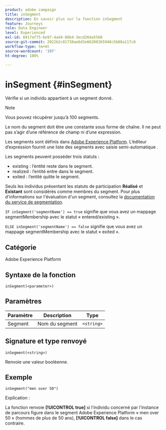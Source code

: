 ```yaml
---
product: adobe campaign
title: inSegment
description: En savoir plus sur la fonction inSegment
feature: Journeys
role: Data Engineer
level: Experienced
exl-id: 8417af75-6e97-4ad4-86b4-3ecd264a5560
source-git-commit: 2022b2c81738ae6d3e66280265948c5b88a117c8
workflow-type: tm+mt
source-wordcount: '197'
ht-degree: 100%

---
```


# inSegment {#inSegment}

Vérifie si un individu appartient à un segment donné.

>[!NOTE]
>
>Vous pouvez récupérer jusqu’à 100 segments.

Le nom du segment doit être une constante sous forme de chaîne. Il ne peut pas s’agir d’une référence de champ ni d’une expression.

Les segments sont définis dans [Adobe Experience Platform](https://platform.adobe.com/segment/overview). L’éditeur d’expression fournit une liste des segments avec saisie semi-automatique .

Les segments peuvent posséder trois statuts :

* existing : lʼentité reste dans le segment.
* realized : lʼentité entre dans le segment.
* exited : lʼentité quitte le segment.

Seuls les individus présentant les statuts de participation **Réalisé** et **Existant** sont considérés comme membres du segment. Pour plus d&#39;informations sur l&#39;évaluation d&#39;un segment, consultez la [documentation du service de segmentation](https://experienceleague.adobe.com/docs/experience-platform/segmentation/tutorials/evaluate-a-segment.html?lang=fr#interpret-segment-results).

`IF inSegment('segmentName') == true` signifie que vous avez un mappage segmentMembership avec le statut « entered/existing ».

`ELSE inSegment('segmentName') == false` signifie que vous avez un mappage segmentMembership avec le statut « exited ».

## Catégorie

Adobe Experience Platform

## Syntaxe de la fonction

`inSegment(<parameter>)`

## Paramètres

| Paramètre | Description | Type |
|--- |--- |--- |
| Segment | Nom du segment | `<string>` |

## Signature et type renvoyé

`inSegment(<string>)`

Renvoie une valeur booléenne.

## Exemple

`inSegment("men over 50")`

Explication :

La fonction renvoie **[!UICONTROL true]** si l’individu concerné par l’instance de parcours figure dans le segment Adobe Experience Platform « men over 50 » (hommes de plus de 50 ans), **[!UICONTROL false]** dans le cas contraire.

